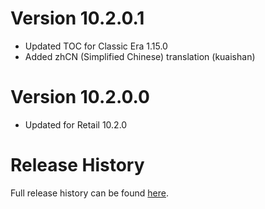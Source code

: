 # Version 10.2.0.1

* Updated TOC for Classic Era 1.15.0
* Added zhCN (Simplified Chinese) translation (kuaishan)

# Version 10.2.0.0

* Updated for Retail 10.2.0

# Release History

Full release history can be found [here](https://github.com/kstange/MasqueBlizzBars/wiki/Release-Notes).
